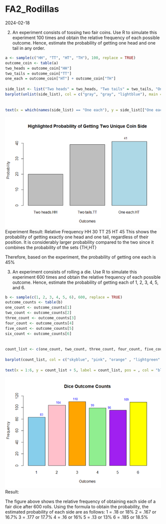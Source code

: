 FA2_Rodillas
================
2024-02-18

2.  An experiment consists of tossing two fair coins. Use R to simulate
    this experiment 100 times and obtain the relative frequency of each
    possible outcome. Hence, estimate the probability of getting one
    head and one tail in any order.

``` r
a <- sample(c("HH", "TT", "HT", "TH"), 100, replace = TRUE)
outcome_coin <- table(a)
two_heads = outcome_coin["HH"]
two_tails = outcome_coin["TT"]
one_each = outcome_coin["HT"] + outcome_coin["TH"]

side_list <- list("Two heads" = two_heads, "Two tails" = two_tails, "One each" = one_each)
barplot(unlist(side_list), col = c("gray", "gray", "lightblue"), main = "Highlighted Probability of Getting Two Unique Coin Side", xlab = "Outcomes", ylab = "Probability", ylim = c(0, max(unlist(side_list)) * 1.1))


text(x = which(names(side_list) == "One each"), y = side_list[["One each"]], labels = round(side_list[["One each"]], 2), pos = 3, cex = 0.8, col = "black")
```

![](RODILLAS,-CHRISTIAN-MIGUEL-T.---FA-2_files/figure-gfm/unnamed-chunk-1-1.png)<!-- -->
Experiment Result: Relative Frequency HH 30 TT 25 HT 45 This shows the
probability of getting exactly one head and one tail, regardless of
their position. It is considerably larger probability compared to the
two since it combines the probability of the sets {TH,HT}

Therefore, based on the experiment, the probability of getting one each
is 45%

3.  An experiment consists of rolling a die. Use R to simulate this
    experiment 600 times and obtain the relative frequency of each
    possible outcome. Hence, estimate the probability of getting each of
    1, 2, 3, 4, 5, and 6.

``` r
b <- sample(c(1, 2, 3, 4, 5, 6), 600, replace = TRUE)
outcome_counts <- table(b)
one_count <- outcome_counts[1]
two_count <- outcome_counts[2]
three_count <- outcome_counts[3]
four_count <- outcome_counts[4]
five_count <- outcome_counts[5]
six_count <- outcome_counts[6]


count_list <- c(one_count, two_count, three_count, four_count, five_count, six_count)

barplot(count_list, col = c("skyblue", "pink", "orange" , "lightgreen" , "purple" , "yellow"),  main = "Dice Outcome Counts", xlab = "Outcomes", ylab = "Frequency", ylim = c(0, max(count_list) * 1.1)) 

text(x = 1:6, y = count_list + 5, label = count_list, pos = , col = "blue", cex = 0.8)
```

![](RODILLAS,-CHRISTIAN-MIGUEL-T.---FA-2_files/figure-gfm/unnamed-chunk-3-1.png)<!-- -->
Result:

The figure above shows the relative frequency of obtaining each side of
a fair dice after 600 rolls. Using the formula to obtain the
probability, the estimated probability of each side are as follows: 1 =
.18 or 18% 2 = .167 or 16.7% 3 = .177 or 17.7% 4 = .16 or 16% 5 = .13 or
13% 6 = .185 or 18.5%
